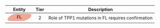 |Entity|Tier|Description              |
|:----:|:----:|------------------------------|
|![FL](images/icons/FL_tier2.png) | 2 | Role of TPP1 mutations in FL requires confirmation|
